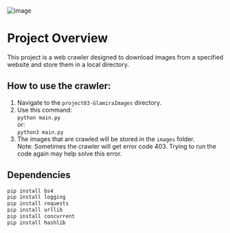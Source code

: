 ![image](https://github.com/user-attachments/assets/47824f75-26d1-4955-9d03-6db89aaca8cd)

# Project Overview
This project is a web crawler designed to download images from a specified website and store them in a local directory.

## How to use the crawler:
1. Navigate to the `project03-GlamiraImages` directory. <br>
2. Use this command: <br>
<code>python main.py</code> <br>
or: <br>
<code>python3 main.py</code> <br>
3. The images that are crawled will be stored in the `images` folder. <br>
Note: Sometimes the crawler will get error code 403. Trying to run the code again may help solve this error.

## Dependencies
```sh
pip install bs4
pip install logging
pip install requests
pip install urllib
pip install concurrent
pip install hashlib